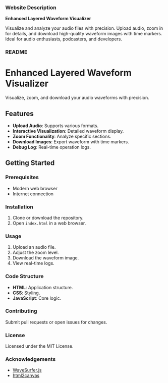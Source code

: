 ### Website Description

**Enhanced Layered Waveform Visualizer**

Visualize and analyze your audio files with precision. Upload audio, zoom in for details, and download high-quality waveform images with time markers. Ideal for audio enthusiasts, podcasters, and developers.

### README

# Enhanced Layered Waveform Visualizer

Visualize, zoom, and download your audio waveforms with precision.

## Features

- **Upload Audio**: Supports various formats.
- **Interactive Visualization**: Detailed waveform display.
- **Zoom Functionality**: Analyze specific sections.
- **Download Images**: Export waveform with time markers.
- **Debug Log**: Real-time operation logs.

## Getting Started

### Prerequisites

- Modern web browser
- Internet connection

### Installation

1. Clone or download the repository.
2. Open `index.html` in a web browser.

### Usage

1. Upload an audio file.
2. Adjust the zoom level.
3. Download the waveform image.
4. View real-time logs.

### Code Structure

- **HTML**: Application structure.
- **CSS**: Styling.
- **JavaScript**: Core logic.

### Contributing

Submit pull requests or open issues for changes.

### License

Licensed under the MIT License.

### Acknowledgements

- [WaveSurfer.js](https://wavesurfer-js.org/)
- [html2canvas](https://html2canvas.hertzen.com/)

